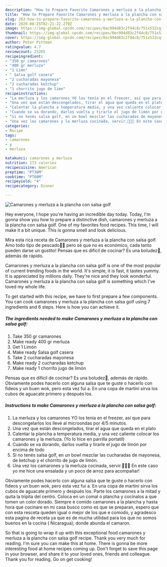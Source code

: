 ```yaml
---
description: "How to Prepare Favorite Camarones y merluza a la plancha con salsa golf"
title: "How to Prepare Favorite Camarones y merluza a la plancha con salsa golf"
slug: 263-how-to-prepare-favorite-camarones-y-merluza-a-la-plancha-con-salsa-golf
date: 2020-08-25T02:21:22.279Z
image: https://img-global.cpcdn.com/recipes/6ec994d83c2f44c8/751x532cq70/camarones-y-merluza-a-la-plancha-con-salsa-golf-foto-principal.jpg
thumbnail: https://img-global.cpcdn.com/recipes/6ec994d83c2f44c8/751x532cq70/camarones-y-merluza-a-la-plancha-con-salsa-golf-foto-principal.jpg
cover: https://img-global.cpcdn.com/recipes/6ec994d83c2f44c8/751x532cq70/camarones-y-merluza-a-la-plancha-con-salsa-golf-foto-principal.jpg
author: Peter Pittman
ratingvalue: 4.7
reviewcount: 25265
recipeingredient:
- "350 gr camarones"
- "400 gr merluza"
- "1 Limn"
- " Salsa golf casera"
- "2 cucharadas mayonesa"
- "2 cucharadas ketchup"
- "1 chorrito jugo de limn"
recipeinstructions:
- "La merluza y los camarones YO los tenía en el freezer, así que para descongelarlos los llevé al microondas por 4/5 minutos."
- "Una vez que están descongelados, tirar el agua que queda en el plato"
- "Calentar la plancha a temperatura media, y una vez caliente colocar los camarones y la merluza. (Yo lo hice en parrilla portatil)"
- "Cuando se va dorando, darlos vuelta y tirarle el jugo de limón por encima de todo"
- "Si no tenés salsa golf, en un bowl mezclar las cucharadas de mayonesa, de ketchup y el chorrito de jugo de limón."
- "Una vez los camarones y la merluza cocinada, servir.👩🏼‍🍳 En este caso yo me hice una ensalada y un poco de arroz para acompañar!"
categories:
- Recipe
tags:
- camarones
- y
- merluza

katakunci: camarones y merluza 
nutrition: 173 calories
recipecuisine: American
preptime: "PT36M"
cooktime: "PT60M"
recipeyield: "4"
recipecategory: Dinner

---
```



![Camarones y merluza a la plancha con salsa golf](https://img-global.cpcdn.com/recipes/6ec994d83c2f44c8/751x532cq70/camarones-y-merluza-a-la-plancha-con-salsa-golf-foto-principal.jpg)

Hey everyone, I hope you're having an incredible day today. Today, I'm gonna show you how to prepare a distinctive dish, camarones y merluza a la plancha con salsa golf. One of my favorites food recipes. This time, I will make it a bit unique. This is gonna smell and look delicious.

Mira esta rica receta de Camarones y merluza a la plancha con salsa golf. Amo todo tipo de pescado🙌🏽 pero sé que no es económico, cada tanto pueden darse un gustito! Pensas que es difícil de cocinar? Es una boludez🤭, además de rápido.

Camarones y merluza a la plancha con salsa golf is one of the most popular of current trending foods in the world. It's simple, it is fast, it tastes yummy. It is appreciated by millions daily. They're nice and they look wonderful. Camarones y merluza a la plancha con salsa golf is something which I've loved my whole life.


To get started with this recipe, we have to first prepare a few components. You can cook camarones y merluza a la plancha con salsa golf using 7 ingredients and 6 steps. Here is how you can achieve it.

<!--inarticleads1-->

##### The ingredients needed to make Camarones y merluza a la plancha con salsa golf:

1. Take 350 gr camarones
1. Make ready 400 gr merluza
1. Get 1 Limón
1. Make ready  Salsa golf casera
1. Take 2 cucharadas mayonesa
1. Make ready 2 cucharadas ketchup
1. Make ready 1 chorrito jugo de limón


Pensas que es difícil de cocinar? Es una boludez🤭, además de rápido. Obviamente podes hacerlo con alguna salsa que te guste o hacerlo con fideos y un buen wok, pero esta vez fui a. En una copa de martini sirva los cubos de aguacate primero y después los. 

<!--inarticleads2-->

##### Instructions to make Camarones y merluza a la plancha con salsa golf:

1. La merluza y los camarones YO los tenía en el freezer, así que para descongelarlos los llevé al microondas por 4/5 minutos.
1. Una vez que están descongelados, tirar el agua que queda en el plato
1. Calentar la plancha a temperatura media, y una vez caliente colocar los camarones y la merluza. (Yo lo hice en parrilla portatil)
1. Cuando se va dorando, darlos vuelta y tirarle el jugo de limón por encima de todo
1. Si no tenés salsa golf, en un bowl mezclar las cucharadas de mayonesa, de ketchup y el chorrito de jugo de limón.
1. Una vez los camarones y la merluza cocinada, servir.👩🏼‍🍳 En este caso yo me hice una ensalada y un poco de arroz para acompañar!


Obviamente podes hacerlo con alguna salsa que te guste o hacerlo con fideos y un buen wok, pero esta vez fui a. En una copa de martini sirva los cubos de aguacate primero y después los. Parte los camarones a la mitad y quita la tripita del centro. Coloca en un comal o plancha y cocínalos a que tomen un color dorado. Siempre e comido camarones a la plancha y hasta hora que cocinare en mi casa busco como es que se preparan, espero que con esta resceta queden igual o mejor de los que e comodo, y agradesco esta pagina de receta ya que es de mucha utilidad para los que no somos buenos en la cocina ( Nicaragua); donde abunda el camaron. 

So that is going to wrap it up with this exceptional food camarones y merluza a la plancha con salsa golf recipe. Thank you very much for reading. I'm sure you can make this at home. There is gonna be more interesting food at home recipes coming up. Don't forget to save this page in your browser, and share it to your loved ones, friends and colleague. Thank you for reading. Go on get cooking!
